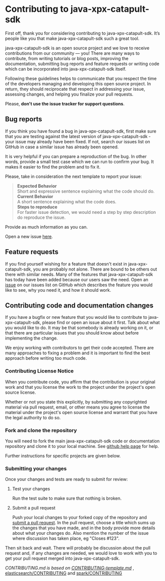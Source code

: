 # Contributing to java-xpx-catapult-sdk

First off, thank you for considering contributing to java-xpx-catapult-sdk. 
It’s people like you that make java-xpx-catapult-sdk such a great tool.

java-xpx-catapult-sdk is an open source project and we love to receive contributions from 
our community — you! There are many ways to contribute, from writing tutorials or blog 
posts, improving the documentation, submitting bug reports and feature requests or 
writing code which can be incorporated into java-xpx-catapult-sdk itself.

Following these guidelines helps to communicate that you respect the time of 
the developers managing and developing this open source project. In return, 
they should reciprocate that respect in addressing your issue, assessing changes, 
and helping you finalize your pull requests.

Please, **don't use the issue tracker for support questions**. 

## Bug reports

If you think you have found a bug in java-xpx-catapult-sdk, first make sure that you 
are testing against the latest version of java-xpx-catapult-sdk - your issue may already 
have been fixed. If not, search our issues list on GitHub in case a similar 
issue has already been opened.

It is very helpful if you can prepare a reproduction of the bug. In other words, 
provide a small test case which we can run to confirm your bug. It makes it easier to 
find the problem and to fix it.
 
Please, take in consideration the next template to report your issue:

> **Expected Behavior**\
> Short and expressive sentence explaining what the code should do.\
> **Current Behavior**\
> A short sentence explaining what the code does. \
> **Steps to reproduce**\
> For faster issue detection, we would need a step by step description do reproduce the issue.


Provide as much information as you can.

Open a new issue [here][github-issues].

## Feature requests

If you find yourself wishing for a feature that doesn't exist in java-xpx-catapult-sdk, 
you are probably not alone. There are bound to be others out there with similar 
needs. Many of the features that java-xpx-catapult-sdk has today have been added because 
our users saw the need. Open an [issue][github-issues] on our issues list on GitHub which describes 
the feature you would like to see, why you need it, and how it should work.

## Contributing code and documentation changes

If you have a bugfix or new feature that you would like to contribute to java-xpx-catapult-sdk, please find or 
open an issue about it first. Talk about what you would like to do. It may be that somebody is already working on it, 
or that there are particular issues that you should know about before implementing the change.

We enjoy working with contributors to get their code accepted. There are many approaches to fixing a problem and it is 
important to find the best approach before writing too much code.

### Contributing License Notice

When you contribute code, you affirm that the contribution is your original work and that you license the work to 
the project under the project's open source license.

Whether or not you state this explicitly, by submitting any copyrighted material via pull request, email, or other 
means you agree to license the material under the project's open source license and warrant that you have the legal 
authority to do so.

### Fork and clone the repository

You will need to fork the main java-xpx-catapult-sdk code or documentation repository and clone 
it to your local machine. See [github help page](https://help.github.com/articles/fork-a-repo/) for help.

Further instructions for specific projects are given below.

### Submitting your changes

Once your changes and tests are ready to submit for review:

1. Test your changes
   
    Run the test suite to make sure that nothing is broken.
    
2. Submit a pull request

    Push your local changes to your forked copy of the repository and [submit a pull request](https://help.github.com/articles/about-pull-requests/). In the pull request, choose a title which sums up the changes that you have made, and in the body provide more details about what your changes do. Also mention the number of the issue where discussion has taken place, eg "Closes #123".
    
Then sit back and wait. There will probably be discussion about the pull request and, if any changes are needed, we would love to work with you to get your pull request merged into java-xpx-catapult-sdk.

*CONTRIBUTING.md is based on [CONTRIBUTING-template.md](https://github.com/nayafia/contributing-template/blob/master/CONTRIBUTING-template.md)* , [elasticsearch/CONTRIBUTING](https://github.com/elastic/elasticsearch/blob/master/CONTRIBUTING.md) and [spark/CONTRIBUTING](https://github.com/apache/spark/blob/master/CONTRIBUTING.md)

[pull-request]: https://help.github.com/articles/about-pull-requests/
[github-issues]: https://github.com/proximax-storage/java-xpx-catapult-sdk/issues
